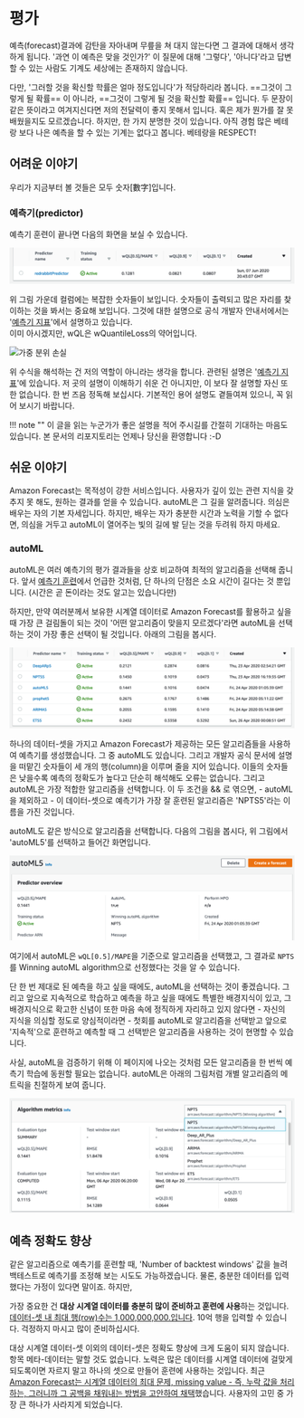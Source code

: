 # 평가

예측(forecast)결과에 감탄을 자아내며 무릎을 쳐 대지 않는다면
그 결과에 대해서 생각하게 됩니다. '과연 이 예측은 맞을 것인가?'
이 질문에 대해 '그렇다', '아니다'라고 답변할 수 있는 사람도 기계도
세상에는 존재하지 않습니다.

다만, '그러할 것을 확신할 학률은 얼마 정도입니다'가 적당하리라 봅니다.
==그것이 그렇게 될 확률== 이 아니라, ==그것이 그렇게 될 것을 확신할 확률== 입니다.
두 문장이 같은 뜻이라고 여겨지신다면 저의 전달력이 좋지 못해서 입니다.
혹은 제가 뭔가를 잘 못 배웠을지도 모르겠습니다. 하지만, 한 가지 분명한 것이 있습니다.
아직 경험 많은 베테랑 보다 나은 예측을 할 수 있는 기계는 없다고 봅니다.
베테랑을 RESPECT!

## 어려운 이야기

우리가 지금부터 볼 것들은 모두 숫자[數字]입니다.

### 예측기(predictor)

예측기 훈련이 끝나면 다음의 화면을 보실 수 있습니다.

![predictor says](../images/forecast/assessment/predictors-score.png)

위 그림 가운데 컬럼에는 복잡한 숫자들이 보입니다. 숫자들이 출력되고 많은 자리를
찾이하는 것을 봐서는 중요해 보입니다. 그것에 대한 설명으로 공식 개발자 안내서에서는
'[예측기 지표](https://docs.aws.amazon.com/ko_kr/forecast/latest/dg/metrics.html)'에서 설명하고 있습니다.  
이미 아시겠지만, wQL은 wQuantileLoss의 약어입니다. 

![가중 분위 손실](https://docs.aws.amazon.com/ko_kr/forecast/latest/dg/images/metrics-quantile-loss.png)

위 수식을 해석하는 건 저의 역할이 아니라는 생각을 합니다. 관련된 설명은
'[예측기 지표](https://docs.aws.amazon.com/ko_kr/forecast/latest/dg/metrics.html)'에
있습니다. 저 곳의 설명이 이해하기 쉬운 건 아니지만, 이 보다 잘 설명할 자신 또한 없습니다.
한 번 즈음 정독해 보십시다. 기본적인 용어 설명도 곁들여져 있으니, 꼭 읽어 보시기 바랍니다.

!!! note ""
    이 글을 읽는 누군가가 좋은 설명을 적어 주시길를 간절히 기대하는 마음도 있습니다.
    본 문서의 리포지토리는 언제나 당신을 환영합니다 :-D

## 쉬운 이야기

Amazon Forecast는 목적성이 강한 서비스입니다.
사용자가 깊이 있는 관련 지식을 갖추지 못 해도, 원하는 결과를 얻을 수 있습니다.
autoML은 그 길을 알려줍니다. 의심은 배우는 자의 기본 자세입니다.
하지만, 배우는 자가 충분한 시간과 노력을 기할 수 없다면, 의심을 거두고
autoML이 열어주는 빛의 길에 발 딛는 것을 두려워 하지 마세요.

### autoML

autoML은 여러 예측기의 평가 결과들을 상호 비교하여 최적의 알고리즘을
선택해 줍니다. 앞서
[예측기 훈련](../handson-labs/train-a-predictor/#algorithm-selection)에서
언급한 것처럼, 단 하나의 단점은 소요 시간이 길다는 것 뿐입니다.
(시간은 곧 돈이라는 것도 알고는 있습니다만)

하지만, 만약 여러분께서 보유한 시계열 데이터로 Amazon Forecast를
활용하고 싶을 때 가장 큰 걸림돌이 되는 것이 '어떤 알고리즘이 맞을지 모르겠다'라면
autoML을 선택하는 것이 가장 좋은 선택이 될 것입니다. 아래의 그림을 봅시다.

![predictors say and autoML also says](../images/forecast/assessment/predictors-score-automl.png)

하나의 데이터-셋을 가지고 Amazon Forecast가 제공하는 모든 알고리즘들을 사용하여 예측기를
생성했습니다. 그 중 autoML도 있습니다. 그리고 개발자 공식 문서에 설명을 떠맡긴 숫자들이
세 개의 행(column)을 이루며 줄을 지어 있습니다. 이들의 숫자들은 낮을수록 예측의 정확도가
높다고 단순히 해석해도 오류는 없습니다. 그리고 autoML은 가장 적합한 알고리즘을 선택합니다.
이 두 조건을 && 로 엮으면, - autoML을 제외하고 - 이 데이터-셋으로 예측기가 가장
잘 훈련된 알고리즘은 'NPTS5'라는 이름을 가진 것입니다.

autoML도 같은 방식으로 알고리즘을 선택합니다. 다음의 그림을 봅시다,
위 그림에서 'autoML5'를 선택하고 들어간 화면입니다. 

![winning autoML algorithm](../images/forecast/assessment/wql-mape-winning-algorithm.png)

여기에서 autoML은 `wQL[0.5]/MAPE`을 기준으로 알고리즘을 선택했고, 그 결과로
`NPTS`를 Winning autoML algorithm으로 선정했다는 것을 알 수 있습니다.

단 한 번 제대로 된 예측을 하고 싶을 때에도, autoML을 선택하는 것이 좋겠습니다.
그리고 앞으로 지속적으로 학습하고 예측을 하고 싶을 때에도 특별한 배경지식이 있고,
그 배경지식으로 확고한 신념이 또한 마음 속에 정직하게 자리하고 있지 않다면 -
자신의 지식을 의심할 정도로 양심적이라면 - 첫회를 autoML로 알고리즘을 선택받고
앞으로 '지속적'으로 훈련하고 예측할 때 그 선택받은 알고리즘을 사용하는 것이
현명할 수 있습니다.

사실, autoML을 검증하기 위해 이 페이지에 나오는 것처럼 모든 알고리즘을 한 번씩
예측기 학습에 동원할 필요는 없습니다. autoML은 아래의 그림처럼 개별 알고리즘의
메트릭을 친절하게 보여 줍니다.

![algorithm metrics](../images/forecast/assessment/algorithm-metrics.png)

## 예측 정확도 향상

같은 알고리즘으로 예측기를 훈련할 때, 'Number of backtest windows' 값을
늘려 백테스트로 예측기를 조정해 보는 시도도 가능하겠습니다.
물론, 충분한 데이터를 입력했다는 가정이 있다면 말이죠. 하지만,

가장 중요한 건 **대상 시계열 데이터를 충분히 많이 준비하고 훈련에 사용**하는 것입니다.
[데이터-셋 내 최대 행(row)수는 1,000,000,000.입니다](https://docs.aws.amazon.com/ko_kr/forecast/latest/dg/limits.html).
10억 행을 입력할 수 있습니다. 걱정하지 마시고 많이 준비하십시다.

대상 시계열 데이터-셋 이외의 데이터-셋은 정확도 향상에 크게 도움이 되지 않습니다.
항목 메타-데이터는 말할 것도 없습니다. 노력은 많은 데이터를 시계열 데이터에 걸맞게
되도록이면 자르지 말고 하나의 셋으로 만들어 훈련에 사용하는 것입니다.
최근 [Amazon Forecast는 시계열 데이터의 최대 문제, missing value - 즉, 누락 값을
처리하는, 그러니까 그 공백을 채워내는 방법을 고안하여 채택](https://docs.aws.amazon.com/ko_kr/forecast/latest/dg/howitworks-missing-values.html)했습니다.
사용자의 고민 중 가장 큰 하나가 사라지게 되었습니다.
